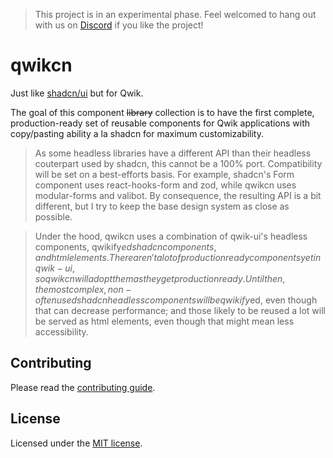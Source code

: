 > This project is in an experimental phase. Feel welcomed to hang out with us on [Discord](https://discord.gg/W4e8ReQWv2) if you like the project!

# qwikcn

Just like [shadcn/ui](https://github.com/shadcn-ui/ui) but for Qwik.

The goal of this component ~~library~~ collection is to have the first complete, production-ready set of reusable components for Qwik applications with copy/pasting ability a la shadcn for maximum customizability.

> As some headless libraries have a different API than their headless couterpart used by shadcn, this cannot be a 100% port. Compatibility will be set on a best-efforts basis. For example, shadcn's Form component uses react-hooks-form and zod, while qwikcn uses modular-forms and valibot. By consequence, the resulting API is a bit different, but I try to keep the base design system as close as possible.

> Under the hood, qwikcn uses a combination of qwik-ui's headless components, qwikify$ed shadcn components, and html elements. There aren't a lot of production ready components yet in qwik-ui, so qwikcn will adopt them as they get production ready. Until then, the most complex, non-often used shadcn headless components will be qwikify$ed, even though that can decrease performance; and those likely to be reused a lot will be served as html elements, even though that might mean less accessibility.

## Contributing

Please read the [contributing guide](/CONTRIBUTING.md).

## License

Licensed under the [MIT license](https://github.com/shadcn/ui/blob/main/LICENSE.md).
